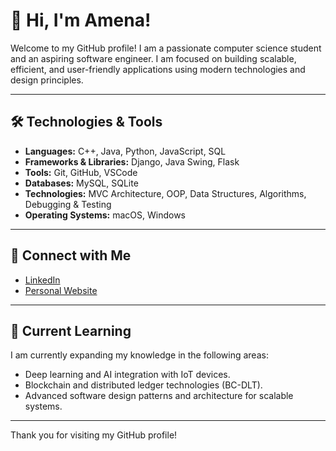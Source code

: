 # 👋 Hi, I'm Amena!

Welcome to my GitHub profile! I am a passionate computer science student and an aspiring software engineer. I am focused on building scalable, efficient, and user-friendly applications using modern technologies and design principles.

---

## 🛠️ Technologies & Tools

- **Languages:** C++, Java, Python, JavaScript, SQL
- **Frameworks & Libraries:** Django, Java Swing, Flask
- **Tools:** Git, GitHub, VSCode
- **Databases:** MySQL, SQLite
- **Technologies:** MVC Architecture, OOP, Data Structures, Algorithms, Debugging & Testing
- **Operating Systems:** macOS, Windows

---

## 💬 Connect with Me

- [LinkedIn](https://www.linkedin.com/in/amena-dev)
- [Personal Website](https://amena15.github.io/portfolio-website/)

---

## 🌱 Current Learning

I am currently expanding my knowledge in the following areas:

- Deep learning and AI integration with IoT devices.
- Blockchain and distributed ledger technologies (BC-DLT).
- Advanced software design patterns and architecture for scalable systems.

---

Thank you for visiting my GitHub profile!

